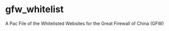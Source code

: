 gfw_whitelist
=============

A Pac File of the Whitelisted Websites for the Great Firewall of China (GFW)